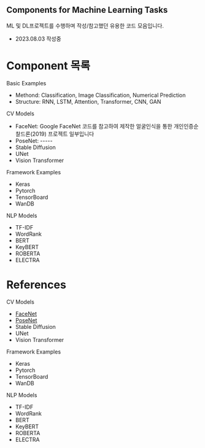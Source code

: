 ## Components for Machine Learning Tasks

ML 및 DL프로젝트를 수행하며 작성/참고했던 유용한 코드 모음입니다.
- 2023.08.03 작성중

# Component 목록

Basic Examples
- Methond: Classification, Image Classification, Numerical Prediction
- Structure: RNN, LSTM, Attention, Transformer, CNN, GAN

CV Models
- FaceNet: Google FaceNet 코드를 참고하여 제작한 얼굴인식을 통한 개인인증순찰드론(2019) 프로젝트 일부입니다
- PoseNet: -----
- Stable Diffusion
- UNet
- Vision Transformer

Framework Examples
- Keras
- Pytorch
- TensorBoard
- WanDB

NLP Models
- TF-IDF
- WordRank
- BERT
- KeyBERT
- ROBERTA
- ELECTRA


# References
CV Models
- [FaceNet]()
- [PoseNet]()
- Stable Diffusion
- UNet
- Vision Transformer

Framework Examples
- Keras
- Pytorch
- TensorBoard
- WanDB

NLP Models
- TF-IDF
- WordRank
- BERT
- KeyBERT
- ROBERTA
- ELECTRA
